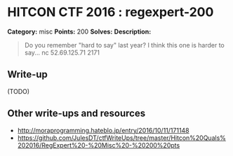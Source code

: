 # HITCON CTF 2016 : regexpert-200

**Category:** misc
**Points:** 200
**Solves:**
**Description:**

> Do you remember "hard to say" last year? I think this one is harder to say... nc 52.69.125.71 2171


## Write-up

(TODO)

## Other write-ups and resources

* http://moraprogramming.hateblo.jp/entry/2016/10/11/171148
* https://github.com/JulesDT/ctfWriteUps/tree/master/Hitcon%20Quals%202016/RegExpert%20-%20Misc%20-%20200%20pts
